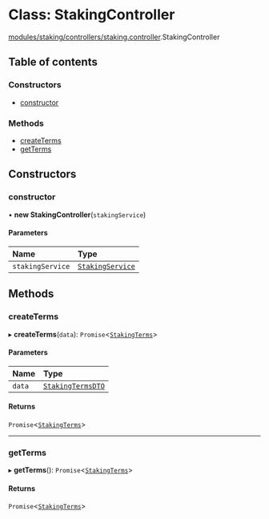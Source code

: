 # Class: StakingController

[modules/staking/controllers/staking.controller](../modules/modules_staking_controllers_staking_controller.md).StakingController

## Table of contents

### Constructors

- [constructor](modules_staking_controllers_staking_controller.StakingController.md#constructor)

### Methods

- [createTerms](modules_staking_controllers_staking_controller.StakingController.md#createterms)
- [getTerms](modules_staking_controllers_staking_controller.StakingController.md#getterms)

## Constructors

### constructor

• **new StakingController**(`stakingService`)

#### Parameters

| Name | Type |
| :------ | :------ |
| `stakingService` | [`StakingService`](modules_staking_staking_service.StakingService.md) |

## Methods

### createTerms

▸ **createTerms**(`data`): `Promise`<[`StakingTerms`](modules_staking_entities_staking_terms_entity.StakingTerms.md)\>

#### Parameters

| Name | Type |
| :------ | :------ |
| `data` | [`StakingTermsDTO`](modules_staking_dtos_staking_terms_dto.StakingTermsDTO.md) |

#### Returns

`Promise`<[`StakingTerms`](modules_staking_entities_staking_terms_entity.StakingTerms.md)\>

___

### getTerms

▸ **getTerms**(): `Promise`<[`StakingTerms`](modules_staking_entities_staking_terms_entity.StakingTerms.md)\>

#### Returns

`Promise`<[`StakingTerms`](modules_staking_entities_staking_terms_entity.StakingTerms.md)\>
